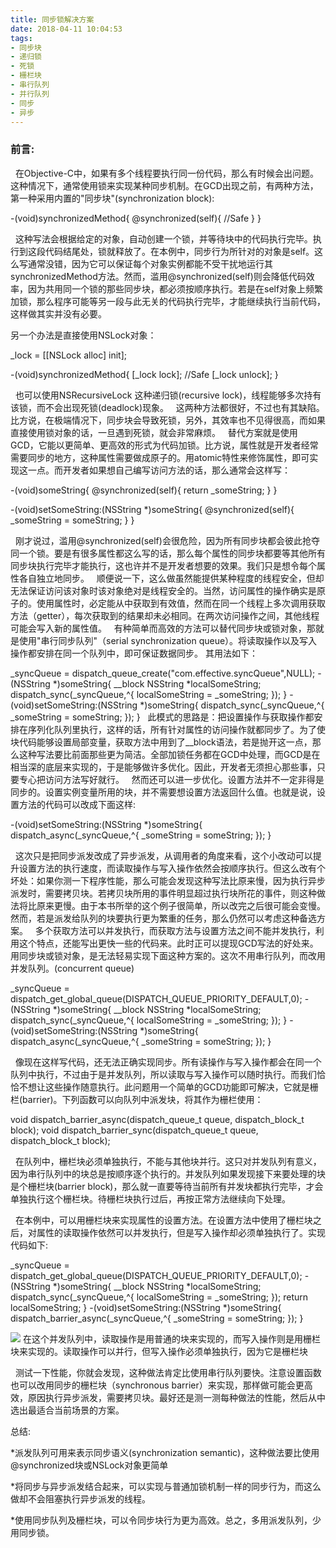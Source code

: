 ```yaml
---
title: 同步锁解决方案
date: 2018-04-11 10:04:53
tags: 
- 同步块
- 递归锁
- 死锁
- 栅栏块
- 串行队列
- 并行队列
- 同步
- 异步
---
```



### 前言:
&nbsp;&nbsp;在Objective-C中，如果有多个线程要执行同一份代码，那么有时候会出问题。这种情况下，通常使用锁来实现某种同步机制。在GCD出现之前，有两种方法，第一种采用内置的"同步块"(synchronization block):
<!-- more -->

-(void)synchronizedMethod{
	@synchronized(self){
    //Safe
}
}</br>

&nbsp;&nbsp;这种写法会根据给定的对象，自动创建一个锁，并等待块中的代码执行完毕。执行到这段代码结尾处，锁就释放了。在本例中，同步行为所针对的对象是self。这么写通常没错，因为它可以保证每个对象实例都能不受干扰地运行其synchronizedMethod方法。然而，滥用@synchronized(self)则会降低代码效率，因为共用同一个锁的那些同步块，都必须按顺序执行。若是在self对象上频繁加锁，那么程序可能等另一段与此无关的代码执行完毕，才能继续执行当前代码，这样做其实并没有必要。

另一个办法是直接使用NSLock对象：

_lock = [[NSLock alloc] init];

-(void)synchronizedMethod{
	[_lock lock];
	//Safe
   [_lock unlock];
}

&nbsp;&nbsp;也可以使用NSRecursiveLock 这种递归锁(recursive lock)，线程能够多次持有该锁，而不会出现死锁(deadlock)现象。
&nbsp;&nbsp;这两种方法都很好，不过也有其缺陷。比方说，在极端情况下，同步块会导致死锁，另外，其效率也不见得很高，而如果直接使用锁对象的话，一旦遇到死锁，就会非常麻烦。
&nbsp;&nbsp;替代方案就是使用GCD，它能以更简单、更高效的形式为代码加锁。比方说，属性就是开发者经常需要同步的地方，这种属性需要做成原子的。用atomic特性来修饰属性，即可实现这一点。而开发者如果想自己编写访问方法的话，那么通常会这样写：

-(void)someString{
	@synchronized(self){
   return _someString;
}
}

-(void)setSomeString:(NSString *)someString{
	@synchronized(self){
   _someString = someString;
}
}

&nbsp;&nbsp;刚才说过，滥用@synchronized(self)会很危险，因为所有同步块都会彼此抢夺同一个锁。要是有很多属性都这么写的话，那么每个属性的同步块都要等其他所有同步块执行完毕才能执行，这也许并不是开发者想要的效果。我们只是想令每个属性各自独立地同步。
&nbsp;&nbsp;顺便说一下，这么做虽然能提供某种程度的线程安全，但却无法保证访问该对象时该对象绝对是线程安全的。当然，访问属性的操作确实是原子的。使用属性时，必定能从中获取到有效值，然而在同一个线程上多次调用获取方法（getter），每次获取到的结果却未必相同。在两次访问操作之间，其他线程可能会写入新的属性值。
&nbsp;&nbsp;有种简单而高效的方法可以替代同步块或锁对象，那就是使用"串行同步队列"（serial synchronization queue）。将读取操作以及写入操作都安排在同一个队列中，即可保证数据同步。
其用法如下：

_syncQueue = dispatch_queue_create("com.effective.syncQueue",NULL);
-(NSString *)someString{
	__block NSString *localSomeString;
	dispatch_sync(_syncQueue,^{
    localSomeString = _someString;
});
}
-(void)setSomeString:(NSString *)someString{
	dispatch_sync(_syncQueue,^{
   _someString = someString;
});
}
&nbsp;&nbsp;此模式的思路是：把设置操作与获取操作都安排在序列化队列里执行，这样的话，所有针对属性的访问操作就都同步了。为了使块代码能够设置局部变量，获取方法中用到了__block语法，若是抛开这一点，那么这种写法要比前面那些更为简洁。全部加锁任务都在GCD中处理，而GCD是在相当深的底层来实现的，于是能够做许多优化。因此，开发者无须担心那些事，只要专心把访问方法写好就行。
&nbsp;&nbsp;然而还可以进一步优化。设置方法并不一定非得是同步的。设置实例变量所用的块，并不需要想设置方法返回什么值。也就是说，设置方法的代码可以改成下面这样:

-(void)setSomeString:(NSString *)someString{
	dispatch_async(_syncQueue,^{
   _someString = someString;
});
}

&nbsp;&nbsp;这次只是把同步派发改成了异步派发，从调用者的角度来看，这个小改动可以提升设置方法的执行速度，而读取操作与写入操作依然会按顺序执行。但这么改有个坏处：如果你测一下程序性能，那么可能会发现这种写法比原来慢，因为执行异步派发时，需要拷贝块。若拷贝块所用的事件明显超过执行块所花的事件，则这种做法将比原来更慢。由于本书所举的这个例子很简单，所以改完之后很可能会变慢。然而，若是派发给队列的块要执行更为繁重的任务，那么仍然可以考虑这种备选方案。
&nbsp;&nbsp;多个获取方法可以并发执行，而获取方法与设置方法之间不能并发执行，利用这个特点，还能写出更快一些的代码来。此时正可以提现GCD写法的好处来。用同步块或锁对象，是无法轻易实现下面这种方案的。这次不用串行队列，而改用并发队列。(concurrent queue)

_syncQueue = dispatch_get_global_queue(DISPATCH_QUEUE_PRIORITY_DEFAULT,0);
-(NSString *)someString{
	__block NSString *localSomeString;
	dispatch_sync(_syncQueue,^{
     localSomeString = _someString;
});
}
-(void)setSomeString:(NSString *)someString{
	dispatch_async(_syncQueue,^{
    _someString = someString;
});
}

&nbsp;&nbsp;像现在这样写代码，还无法正确实现同步。所有读操作与写入操作都会在同一个队列中执行，不过由于是并发队列，所以读取与写入操作可以随时执行。而我们恰恰不想让这些操作随意执行。此问题用一个简单的GCD功能即可解决，它就是栅栏(barrier)。下列函数可以向队列中派发块，将其作为栅栏使用：

void dispatch_barrier_async(dispatch_queue_t queue, dispatch_block_t block);
void dispatch_barrier_sync(dispatch_queue_t queue, dispatch_block_t block);


&nbsp;&nbsp;在队列中，栅栏块必须单独执行，不能与其他块并行。这只对并发队列有意义，因为串行队列中的块总是按顺序逐个执行的。并发队列如果发现接下来要处理的块是个栅栏块(barrier block)，那么就一直要等待当前所有并发块都执行完毕，才会单独执行这个栅栏块。待栅栏块执行过后，再按正常方法继续向下处理。

&nbsp;&nbsp;在本例中，可以用栅栏块来实现属性的设置方法。在设置方法中使用了栅栏块之后，对属性的读取操作依然可以并发执行，但是写入操作却必须单独执行了。实现代码如下:

_syncQueue = dispatch_get_global_queue(DISPATCH_QUEUE_PRIORITY_DEFAULT,0);
-(NSString *)someString{
	__block NSString *localSomeString;
	dispatch_sync(_syncQueue,^{
    localSomeString = _someString;
});
   return localSomeString;
}
-(void)setSomeString:(NSString *)someString{
	dispatch_barrier_async(_syncQueue,^{
    _someString = someString;
});
}

![](https://upload-images.jianshu.io/upload_images/1863813-1f2d46e70703c133.JPG?imageMogr2/auto-orient/strip%7CimageView2/2/w/700)
在这个并发队列中，读取操作是用普通的块来实现的，而写入操作则是用栅栏块来实现的。读取操作可以并行，但写入操作必须单独执行，因为它是栅栏块

&nbsp;&nbsp;测试一下性能，你就会发现，这种做法肯定比使用串行队列要快。注意设置函数也可以改用同步的栅栏块（synchronous barrier）来实现，那样做可能会更高效，原因执行异步派发，需要拷贝块。最好还是测一测每种做法的性能，然后从中选出最适合当前场景的方案。

总结:

 *派发队列可用来表示同步语义(synchronization semantic)，这种做法要比使用@synchronized块或NSLock对象更简单
 
 *将同步与异步派发结合起来，可以实现与普通加锁机制一样的同步行为，而这么做却不会阻塞执行异步派发的线程。
 
 *使用同步队列及栅栏块，可以令同步块行为更为高效。总之，多用派发队列，少用同步锁。








